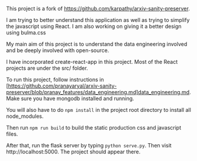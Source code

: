 This project is a fork of https://github.com/karpathy/arxiv-sanity-preserver.

I am trying to better understand this application as well as trying to simplify the javascript using React. I am also working on giving it a better design using bulma.css

My main aim of this project is to understand the data engineering involved and be deeply involved with open-source.

I have incorporated create-react-app in this project. Most of the React projects are under the src/ folder.

To run this project, follow instructions in [https://github.com/pranayaryal/arxiv-sanity-preserver/blob/pranay_features/data_engineering.md]data_engineering.md. Make sure you have mongodb installed and running.

You will also have to do `npm install` in the project root directory to install all node_modules.

Then run `npm run build` to build the static production css and javascript files.

 After that, run the flask server by typing `python serve.py`. Then visit http://localhost:5000. The project should appear there.


